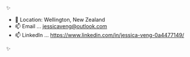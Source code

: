 ✨ 

- :round_pushpin: Location: Wellington, New Zealand
- 📫 Email ... jessicaveng@outlook.com  
- 📫 LinkedIn ...  https://www.linkedin.com/in/jessica-veng-0a4477149/ 

✨ 
